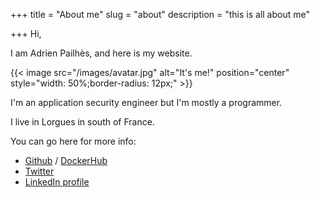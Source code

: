 +++ title = "About me"
slug = "about"
description = "this is all about me"

+++ Hi,

I am Adrien Pailhès, and here is my website.

{{< image src="/images/avatar.jpg" alt="It's me!" position="center" style="width: 50%;border-radius: 12px;" >}}

I'm an application security engineer but I'm mostly a programmer.

I live in Lorgues in south of France.

You can go here for more info:

* [Github](https://github.com/adioss) / [DockerHub](https://hub.docker.com/u/adioss/)
* [Twitter](https://twitter.com/adrienpailhes)
* [LinkedIn profile](https://www.linkedin.com/in/apailhes/)
